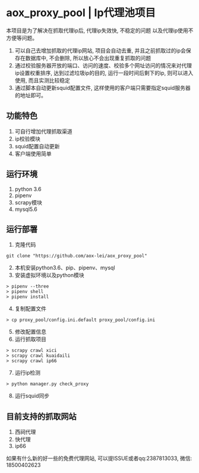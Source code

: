 # aox_proxy_pool | Ip代理池项目
本项目是为了解决在抓取代理ip后, 代理ip失效快, 不稳定的问题 以及代理ip使用不方便等问题。

1. 可以自己去增加抓取的代理ip网站, 项目会自动去重, 并且之前抓取过的ip会保存在数据库中, 不会删除, 所以放心不会出现重复抓取的问题
2. 通过校验服务器开放的端口、访问的速度、校验多个网址访问的情况来对代理ip设置权重排序, 达到过滤垃圾ip的目的, 运行一段时间后剩下的ip, 则可以进入使用, 而且实测比较稳定
3. 通过脚本自动更新squid配置文件, 这样使用的客户端只需要指定squid服务器的地址即可。

## 功能特色

1. 可自行增加代理抓取渠道
2. ip校验模块
3. squid配置自动更新
4. 客户端使用简单

## 运行环境
1. python 3.6
2. pipenv
3. scrapy模块
3. mysql5.6

## 运行部署
1. 克隆代码
```
git clone "https://github.com/aox-lei/aox_proxy_pool"
```

2. 本机安装python3.6、pip、pipenv、mysql
3. 安装虚拟环境以及python模块
```
> pipenv --three
> pipenv shell
> pipenv install 
```
4. 复制配置文件
```
> cp proxy_pool/config.ini.default proxy_pool/config.ini
```
5. 修改配置信息
6. 运行抓取项目
```
> scrapy crawl xici
> scrapy crawl kuaidaili
> scrapy crawl ip66
```
7. 运行ip检测
```
> python manager.py check_proxy
```
8. 运行squid同步

## 目前支持的抓取网站
1. 西祠代理
2. 快代理
3. ip66

如果有什么新的好一些的免费代理网站, 可以提ISSUE或者qq:2387813033, 微信: 18500402623
